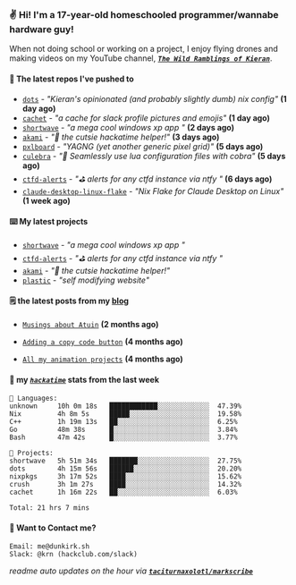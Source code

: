 ### ✌️ Hi! I'm a 17-year-old homeschooled programmer/wannabe hardware guy!

When not doing school or working on a project, I enjoy flying drones and making videos on my YouTube channel, [**_`The Wild Ramblings of Kieran`_**](https://youtube.com/@kieran.rambles).

#### 👷 The latest repos I've pushed to

- [`dots`](https://github.com/taciturnaxolotl/dots) - _"Kieran's opinionated (and probably slightly dumb) nix config"_ **(1 day ago)**
- [`cachet`](https://github.com/taciturnaxolotl/cachet) - _"a cache for slack profile pictures and emojis"_ **(1 day ago)**
- [`shortwave`](https://github.com/taciturnaxolotl/shortwave) - _"a mega cool windows xp app "_ **(2 days ago)**
- [`akami`](https://github.com/taciturnaxolotl/akami) - _"🌷 the cutsie hackatime helper!"_ **(3 days ago)**
- [`pxlboard`](https://github.com/taciturnaxolotl/pxlboard) - _"YAGNG (yet another generic pixel grid)"_ **(5 days ago)**
- [`culebra`](https://github.com/Fuabioo/culebra) - _"🐍 Seamlessly use lua configuration files with cobra"_ **(5 days ago)**
- [`ctfd-alerts`](https://github.com/taciturnaxolotl/ctfd-alerts) - _"⛳ alerts for any ctfd instance via ntfy "_ **(6 days ago)**
- [`claude-desktop-linux-flake`](https://github.com/k3d3/claude-desktop-linux-flake) - _"Nix Flake for Claude Desktop on Linux"_ **(1 week ago)**

#### ⌨️ My latest projects

- [`shortwave`](https://github.com/taciturnaxolotl/shortwave) - _"a mega cool windows xp app "_
- [`ctfd-alerts`](https://github.com/taciturnaxolotl/ctfd-alerts) - _"⛳ alerts for any ctfd instance via ntfy "_
- [`akami`](https://github.com/taciturnaxolotl/akami) - _"🌷 the cutsie hackatime helper!"_
- [`plastic`](https://github.com/taciturnaxolotl/plastic) - _"self modifying website"_

#### 🗒️ the latest posts from my [blog](https://dunkirk.sh)

- [`Musings about Atuin`](https://dunkirk.sh/blog/atuin/) **(2 months ago)**

- [`Adding a copy code button`](https://dunkirk.sh/blog/adding-a-copy-button/) **(4 months ago)**

- [`All my animation projects`](https://dunkirk.sh/blog/my-animations/) **(4 months ago)**



#### 📡 my [_`hackatime`_](https://waka.hackclub.com) stats from the last week

```text
💾 Languages:
unknown     10h 0m 18s   ████████████░░░░░░░░░░░░░  47.39%
Nix         4h 8m 5s     █████░░░░░░░░░░░░░░░░░░░░  19.58%
C++         1h 19m 13s   ██░░░░░░░░░░░░░░░░░░░░░░░  6.25%
Go          48m 38s      █░░░░░░░░░░░░░░░░░░░░░░░░  3.84%
Bash        47m 42s      █░░░░░░░░░░░░░░░░░░░░░░░░  3.77%

💼 Projects:
shortwave   5h 51m 34s   ███████░░░░░░░░░░░░░░░░░░  27.75%
dots        4h 15m 56s   ██████░░░░░░░░░░░░░░░░░░░  20.20%
nixpkgs     3h 17m 52s   ████░░░░░░░░░░░░░░░░░░░░░  15.62%
crush       3h 1m 27s    ████░░░░░░░░░░░░░░░░░░░░░  14.32%
cachet      1h 16m 22s   ██░░░░░░░░░░░░░░░░░░░░░░░  6.03%

Total: 21 hrs 7 mins
```

#### 📮 Want to Contact me?

```text
Email: me@dunkirk.sh
Slack: @krn (hackclub.com/slack)
```

_readme auto updates on the hour via [**`taciturnaxolotl/markscribe`**](https://github.com/taciturnaxolotl/markscribe)_
